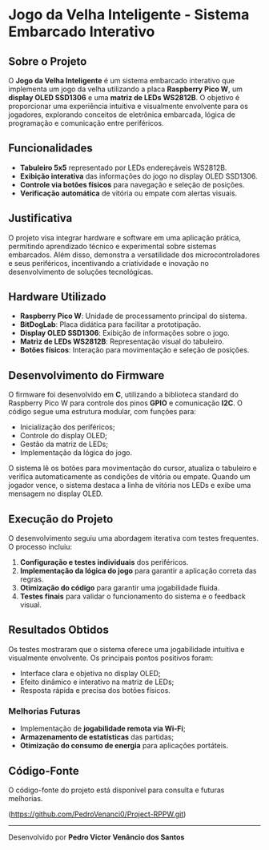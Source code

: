 # Jogo da Velha Inteligente - Sistema Embarcado Interativo

## Sobre o Projeto
O **Jogo da Velha Inteligente** é um sistema embarcado interativo que implementa um jogo da velha utilizando a placa **Raspberry Pico W**, um **display OLED SSD1306** e uma **matriz de LEDs WS2812B**. O objetivo é proporcionar uma experiência intuitiva e visualmente envolvente para os jogadores, explorando conceitos de eletrônica embarcada, lógica de programação e comunicação entre periféricos.

## Funcionalidades
- **Tabuleiro 5x5** representado por LEDs endereçáveis WS2812B.
- **Exibição interativa** das informações do jogo no display OLED SSD1306.
- **Controle via botões físicos** para navegação e seleção de posições.
- **Verificação automática** de vitória ou empate com alertas visuais.

## Justificativa
O projeto visa integrar hardware e software em uma aplicação prática, permitindo aprendizado técnico e experimental sobre sistemas embarcados. Além disso, demonstra a versatilidade dos microcontroladores e seus periféricos, incentivando a criatividade e inovação no desenvolvimento de soluções tecnológicas.

## Hardware Utilizado
- **Raspberry Pico W**: Unidade de processamento principal do sistema.
- **BitDogLab**: Placa didática para facilitar a prototipação.
- **Display OLED SSD1306**: Exibição de informações sobre o jogo.
- **Matriz de LEDs WS2812B**: Representação visual do tabuleiro.
- **Botões físicos**: Interação para movimentação e seleção de posições.

## Desenvolvimento do Firmware
O firmware foi desenvolvido em **C**, utilizando a biblioteca standard do Raspberry Pico W para controle dos pinos **GPIO** e comunicação **I2C**. O código segue uma estrutura modular, com funções para:
- Inicialização dos periféricos;
- Controle do display OLED;
- Gestão da matriz de LEDs;
- Implementação da lógica do jogo.

O sistema lê os botões para movimentação do cursor, atualiza o tabuleiro e verifica automaticamente as condições de vitória ou empate. Quando um jogador vence, o sistema destaca a linha de vitória nos LEDs e exibe uma mensagem no display OLED.

## Execução do Projeto
O desenvolvimento seguiu uma abordagem iterativa com testes frequentes. O processo incluiu:
1. **Configuração e testes individuais** dos periféricos.
2. **Implementação da lógica do jogo** para garantir a aplicação correta das regras.
3. **Otimização do código** para garantir uma jogabilidade fluida.
4. **Testes finais** para validar o funcionamento do sistema e o feedback visual.

## Resultados Obtidos
Os testes mostraram que o sistema oferece uma jogabilidade intuitiva e visualmente envolvente. Os principais pontos positivos foram:
- Interface clara e objetiva no display OLED;
- Efeito dinâmico e interativo na matriz de LEDs;
- Resposta rápida e precisa dos botões físicos.

### Melhorias Futuras
- Implementação de **jogabilidade remota via Wi-Fi**;
- **Armazenamento de estatísticas** das partidas;
- **Otimização do consumo de energia** para aplicações portáteis.

## Código-Fonte
O código-fonte do projeto está disponível para consulta e futuras melhorias.

(https://github.com/PedroVenanci0/Project-RPPW.git)

---
Desenvolvido por **Pedro Victor Venâncio dos Santos**

